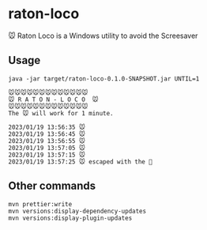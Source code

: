 # raton-loco
🐭 Raton Loco is a Windows utility to avoid the Screesaver

## Usage

```
java -jar target/raton-loco-0.1.0-SNAPSHOT.jar UNTIL=1

🐭🐭🐭🐭🐭🐭🐭🐭🐭🐭🐭🐭🐭
🐭 R A T O N - L O C O  🐭
🐭🐭🐭🐭🐭🐭🐭🐭🐭🐭🐭🐭🐭
The 🐭 will work for 1 minute.

2023/01/19 13:56:35 🐭
2023/01/19 13:56:45 🐭
2023/01/19 13:56:55 🐭
2023/01/19 13:57:05 🐭
2023/01/19 13:57:15 🐭
2023/01/19 13:57:25 🐭 escaped with the 🧀
```

## Other commands

```
mvn prettier:write
mvn versions:display-dependency-updates
mvn versions:display-plugin-updates
```
